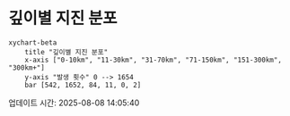 # 깊이별 지진 분포

```mermaid
xychart-beta
    title "깊이별 지진 분포"
    x-axis ["0-10km", "11-30km", "31-70km", "71-150km", "151-300km", "300km+"]
    y-axis "발생 횟수" 0 --> 1654
    bar [542, 1652, 84, 11, 0, 2]
```

업데이트 시간: 2025-08-08 14:05:40
